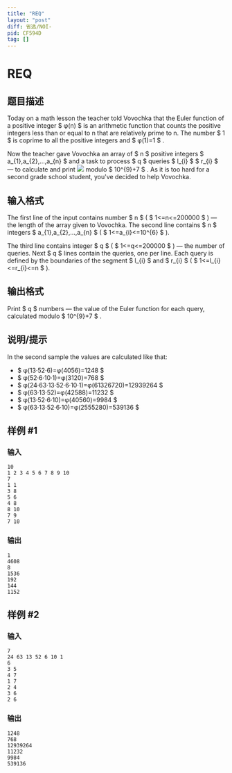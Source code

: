 ```yaml
---
title: "REQ"
layout: "post"
diff: 省选/NOI-
pid: CF594D
tag: []
---
```


# REQ

## 题目描述

Today on a math lesson the teacher told Vovochka that the Euler function of a positive integer $ φ(n) $ is an arithmetic function that counts the positive integers less than or equal to n that are relatively prime to n. The number $ 1 $ is coprime to all the positive integers and $ φ(1)=1 $ .

Now the teacher gave Vovochka an array of $ n $ positive integers $ a_{1},a_{2},...,a_{n} $ and a task to process $ q $ queries $ l_{i} $ $ r_{i} $ — to calculate and print ![](https://cdn.luogu.com.cn/upload/vjudge_pic/CF594D/1bd06985c605f4dcc1229ea18fcf81458cbdb3b0.png) modulo $ 10^{9}+7 $ . As it is too hard for a second grade school student, you've decided to help Vovochka.

## 输入格式

The first line of the input contains number $ n $ ( $ 1<=n<=200000 $ ) — the length of the array given to Vovochka. The second line contains $ n $ integers $ a_{1},a_{2},...,a_{n} $ ( $ 1<=a_{i}<=10^{6} $ ).

The third line contains integer $ q $ ( $ 1<=q<=200000 $ ) — the number of queries. Next $ q $ lines contain the queries, one per line. Each query is defined by the boundaries of the segment $ l_{i} $ and $ r_{i} $ ( $ 1<=l_{i}<=r_{i}<=n $ ).

## 输出格式

Print $ q $ numbers — the value of the Euler function for each query, calculated modulo $ 10^{9}+7 $ .

## 说明/提示

In the second sample the values are calculated like that:

- $ φ(13·52·6)=φ(4056)=1248 $
- $ φ(52·6·10·1)=φ(3120)=768 $
- $ φ(24·63·13·52·6·10·1)=φ(61326720)=12939264 $
- $ φ(63·13·52)=φ(42588)=11232 $
- $ φ(13·52·6·10)=φ(40560)=9984 $
- $ φ(63·13·52·6·10)=φ(2555280)=539136 $

## 样例 #1

### 输入

```
10
1 2 3 4 5 6 7 8 9 10
7
1 1
3 8
5 6
4 8
8 10
7 9
7 10

```

### 输出

```
1
4608
8
1536
192
144
1152

```

## 样例 #2

### 输入

```
7
24 63 13 52 6 10 1
6
3 5
4 7
1 7
2 4
3 6
2 6

```

### 输出

```
1248
768
12939264
11232
9984
539136

```

